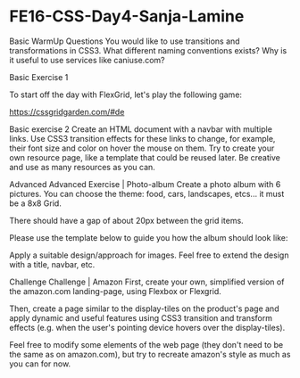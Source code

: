 # FE16-CSS-Day4-Sanja-Lamine
Basic
WarmUp Questions
You would like to use transitions and transformations in CSS3. What different naming conventions exists?
Why is it useful to use services like caniuse.com?

Basic Exercise 1


To start off the day with FlexGrid, let's play the following game:

https://cssgridgarden.com/#de


Basic exercise 2 
Create an HTML document with a navbar with multiple links. Use CSS3 transition effects for these links to change, for example, their font size and color on hover the mouse on them. Try to create your own resource page, like a template that could be reused later. Be creative and use as many resources as you can. 

Advanced
Advanced Exercise | Photo-album
Create a photo album with 6 pictures. You can choose the theme: food, cars, landscapes, etcs... it must be a 8x8 Grid. 

There should have a gap of about 20px between the grid items. 

Please use the template below to guide you how the album should look like:

Apply a suitable design/approach for images. Feel free to extend the design with a title, navbar, etc. 

Challenge
Challenge | Amazon
First, create your own, simplified version of the amazon.com landing-page, using Flexbox or Flexgrid.

Then, create a page similar to the display-tiles on the product's page and apply dynamic and useful features using CSS3 transition and transform effects (e.g. when the user's pointing device hovers over the display-tiles).

Feel free to modify some elements of the web page (they don't need to be the same as on amazon.com), but try to recreate amazon's style as much as you can for now. 

